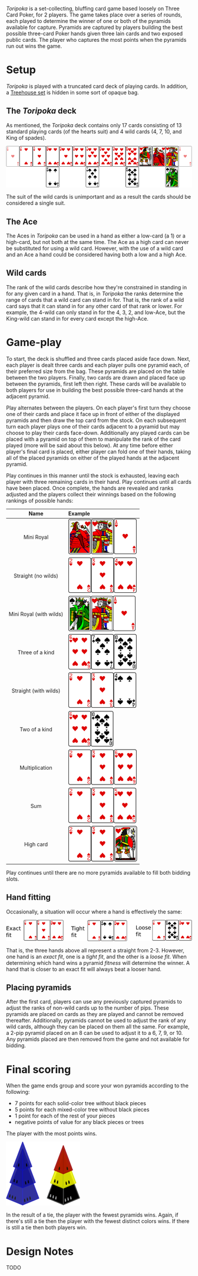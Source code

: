 *Toripoka* is a set-collecting, bluffing card game based loosely on Three Card Poker, for 2 players.  The game takes place over a series of rounds, each played to determine the winner of one or both of the pyramids available for capture.  Pyramids are captured by players building the best possible three-card Poker hands given three lain cards and two exposed public cards.  The player who captures the most points when the pyramids run out wins the game.

Setup
=====

*Toripoka* is played with a truncated card deck of playing cards. In addition, a [Treehouse set](http://www.looneylabs.com/rules/treehouse) is hidden in some sort of opaque bag.

The *Toripoka* deck
-------------------

As mentioned, the *Toripoka* deck contains only 17 cards consisting of 13 standard playing cards (of the hearts suit) and 4 wild cards (4, 7, 10, and King of spades).

![the-deck](https://raw.githubusercontent.com/fogus/spiel/master/pyramidenspiel/toripoka/graphics/the-deck.png)

The suit of the wild cards is unimportant and as a result the cards should be considered a single suit. 

The Ace
-------

The Aces in *Toripoka* can be used in a hand as either a low-card (a 1) or a high-card, but not both at the same time.  The Ace as a high card can never be substituted for using a wild card.  However, with the use of a wild card and an Ace a hand could be considered having both a low and a high Ace.  

Wild cards
----------

The rank of the wild cards describe how they're constrained in standing in for any given card in a hand.  That is, in *Toripoka* the ranks determine the range of cards that a wild card can stand in for.  That is, the rank of a wild card says that it can stand in for any other card of that rank or lower.  For example, the 4-wild can only stand in for the 4, 3, 2, and low-Ace, but the King-wild can stand in for every card except the high-Ace.

Game-play
========

To start, the deck is shuffled and three cards placed aside face down.  Next, each player is dealt three cards and each player pulls one pyramid each, of their preferred size from the bag.  These pyramids are placed on the table between the two players.  Finally, two cards are drawn and placed face up between the pyramids, first left then right.  These cards will be available to both players for use in building the best possible three-card hands at the adjacent pyramid.

Play alternates between the players.  On each player's first turn they choose one of their cards and place it face up in front of either of the displayed pyramids and then draw the top card from the stock. On each subsequent turn each player plays one of their cards adjacent to a pyramid but may choose to play their cards face-down.  Additionally any played cards can be placed with a pyramid on top of them to manipulate the rank of the card played (more will be said about this below).  At any time before either player's final card is placed, either player can fold one of their hands, taking all of the placed pyramids on either of the played hands at the adjacent pyramid.

Play continues in this manner until the stock is exhausted, leaving each player with three remaining cards in their hand.  Play continues until all cards have been placed.  Once complete, the hands are revealed and ranks adjusted and the players collect their winnings based on the following rankings of possible hands:

Name | Example 
 :---: | :---
 Mini Royal | ![mini-royal](http://raw.githubusercontent.com/fogus/spiel/master/pyramidenspiel/toripoka/graphics/mini-royal-no-wilds.png)
 Straight (no wilds) | ![straight-nw](https://raw.githubusercontent.com/fogus/spiel/master/pyramidenspiel/toripoka/graphics/straight-no-wilds.png)
 Mini Royal (with wilds) | ![mini-royal-ww](https://raw.githubusercontent.com/fogus/spiel/master/pyramidenspiel/toripoka/graphics/mini-royal-with-wilds.png)
 Three of a kind | ![3oak](https://raw.githubusercontent.com/fogus/spiel/master/pyramidenspiel/toripoka/graphics/three-of-a-kind.png)
 Straight (with wilds) | ![straight-ww](https://raw.githubusercontent.com/fogus/spiel/master/pyramidenspiel/toripoka/graphics/straight-with-wilds.png)
 Two of a kind | ![2oak](https://raw.githubusercontent.com/fogus/spiel/master/pyramidenspiel/toripoka/graphics/two-of-a-kind.png)
 Multiplication | ![mult](https://raw.githubusercontent.com/fogus/spiel/master/pyramidenspiel/toripoka/graphics/multiplication.png)
 Sum | ![sum](https://raw.githubusercontent.com/fogus/spiel/master/pyramidenspiel/toripoka/graphics/addition.png)
 High card | ![mini-royal-ww](https://raw.githubusercontent.com/fogus/spiel/master/pyramidenspiel/toripoka/graphics/high-card.png)

Play continues until there are no more pyramids available to fill both bidding slots.

Hand fitting
------------

Occasionally, a situation will occur where a hand is effectively the same:

![fits](https://raw.githubusercontent.com/fogus/spiel/master/pyramidenspiel/toripoka/graphics/fits.png)

That is, the three hands above all represent a straight from 2-3.  However, one hand is an *exact fit*, one is a *tight fit*, and the other is a *loose fit*.  When determining which hand wins a pyramid *fitness* will determine the winner.  A hand that is closer to an exact fit will always beat a looser hand.


Placing pyramids
----------------

After the first card, players can use any previously captured pyramids to adjust the ranks of non-wild cards up to the number of pips.  These pyramids are placed on cards as they are played and cannot be removed thereafter.  Additionally, pyramids cannot be used to adjust the rank of any wild cards, although they can be placed on them all the same.  For example, a 2-pip pyramid placed on an 8 can be used to adjust it to a 6, 7, 9, or 10.  Any pyramids placed are then removed from the game and not available for bidding.

Final scoring
=============

When the game ends group and score your won pyramids according to the following:

 * 7 points for each solid-color tree without black pieces
 * 5 points for each mixed-color tree without black pieces
 * 1 point for each of the rest of your pieces
 * negative points of value for any black pieces or trees

The player with the most points wins.

![trees](https://raw.githubusercontent.com/fogus/spiel/master/pyramidenspiel/logistics/graphics/trees.png)

In the result of a tie, the player with the fewest pyramids wins.  Again, if there's still a tie then the player with the fewest distinct colors wins.  If there is still a tie then both players win.

Design Notes
============

TODO

